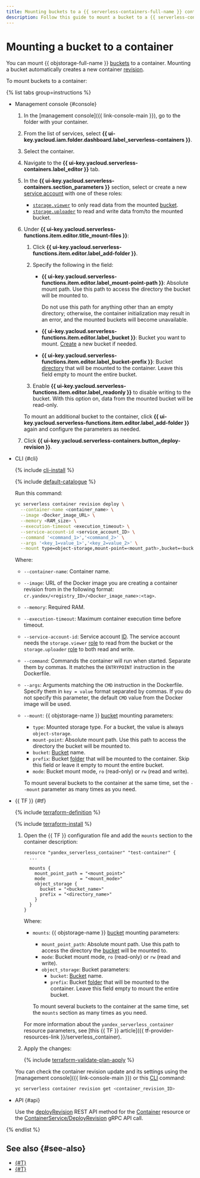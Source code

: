 ```yaml
---
title: Mounting buckets to a {{ serverless-containers-full-name }} container
description: Follow this guide to mount a bucket to a {{ serverless-containers-name }} container.
---
```


# Mounting a bucket to a container

You can mount {{ objstorage-full-name }} [buckets](../../storage/concepts/bucket.md) to a container. Mounting a bucket automatically creates a new container [revision](../concepts/container.md#revision).

To mount buckets to a container:

{% list tabs group=instructions %}

- Management console {#console}
    
  1. In the [management console]({{ link-console-main }}), go to the folder with your container.
  1. From the list of services, select **{{ ui-key.yacloud.iam.folder.dashboard.label_serverless-containers }}**.
  1. Select the container.
  1. Navigate to the **{{ ui-key.yacloud.serverless-containers.label_editor }}** tab.
  1. In the **{{ ui-key.yacloud.serverless-containers.section_parameters }}** section, select or create a new [service account](../../iam/concepts/users/service-accounts) with one of these roles:
      * [`storage.viewer`](../../storage/security/index.md#storage-viewer) to only read data from the mounted [bucket](../../storage/concepts/bucket.md).
      * [`storage.uploader`](../../storage/security/index.md#storage-uploader) to read and write data from/to the mounted bucket.
  1. Under **{{ ui-key.yacloud.serverless-functions.item.editor.title_mount-files }}**:

      1. Click **{{ ui-key.yacloud.serverless-functions.item.editor.label_add-folder }}**.
      1. Specify the following in the field:

          * **{{ ui-key.yacloud.serverless-functions.item.editor.label_mount-point-path }}**: Absolute mount path. Use this path to access the directory the bucket will be mounted to.

              Do not use this path for anything other than an empty directory; otherwise, the container initialization may result in an error, and the mounted buckets will become unavailable.
          * **{{ ui-key.yacloud.serverless-functions.item.editor.label_bucket }}**: Bucket you want to mount. [Create](../../storage/operations/buckets/create.md) a new bucket if needed.
          * **{{ ui-key.yacloud.serverless-functions.item.editor.label_bucket-prefix }}**: Bucket [directory](../../storage/concepts/object.md#folder) that will be mounted to the container. Leave this field empty to mount the entire bucket.
      1. Enable **{{ ui-key.yacloud.serverless-functions.item.editor.label_readonly }}** to disable writing to the bucket. With this option on, data from the mounted bucket will be read-only.

      To mount an additional bucket to the container, click **{{ ui-key.yacloud.serverless-functions.item.editor.label_add-folder }}** again and configure the parameters as needed.
  1. Click **{{ ui-key.yacloud.serverless-containers.button_deploy-revision }}**.

- CLI {#cli}

  {% include [cli-install](../../_includes/cli-install.md) %}

  {% include [default-catalogue](../../_includes/default-catalogue.md) %}

  Run this command:

  ```bash
  yc serverless container revision deploy \
    --container-name <container_name> \
    --image <Docker_image_URL> \
    --memory <RAM_size> \
    --execution-timeout <execution_timeout> \
    --service-account-id <service_account_ID> \
    --command '<command_1>','<command_2>' \
    --args '<key_1=value_1>','<key_2=value_2>' \
    --mount type=object-storage,mount-point=<mount_path>,bucket=<bucket_name>,prefix=<directory_name>,mode=<mount_mode>
  ```

  Where:

  * `--container-name`: Container name.
  * `--image`: URL of the Docker image you are creating a container revision from in the following format: `cr.yandex/<registry_ID>/<Docker_image_name>:<tag>`.
  * `--memory`: Required RAM.
  * `--execution-timeout`: Maximum container execution time before timeout.
  * `--service-account-id`: Service account [ID](../../iam/operations/sa/get-id.md). The service account needs the `storage.viewer` [role](../../storage/security/index.md#storage-viewer) to read from the bucket or the `storage.uploader` [role](../../storage/security/index.md#storage-uploader) to both read and write.
  * `--command`: Commands the container will run when started. Separate them by commas. It matches the `ENTRYPOINT` instruction in the Dockerfile.
  * `--args`: Arguments matching the `CMD` instruction in the Dockerfile. Specify them in `key = value` format separated by commas. If you do not specify this parameter, the default `CMD` value from the Docker image will be used.
  * `--mount`: {{ objstorage-name }} [bucket](../../storage/concepts/bucket.md) mounting parameters:
      * `type`: Mounted storage type. For a bucket, the value is always `object-storage`.
      * `mount-point`: Absolute mount path. Use this path to access the directory the bucket will be mounted to.
      * `bucket`: [Bucket](../../storage/concepts/bucket.md#naming) name.
      * `prefix`: Bucket [folder](../../storage/concepts/object.md#folder) that will be mounted to the container. Skip this field or leave it empty to mount the entire bucket.
      * `mode`: Bucket mount mode, `ro` (read-only) or `rw` (read and write).

      To mount several buckets to the container at the same time, set the `--mount` parameter as many times as you need.

- {{ TF }} {#tf}

  {% include [terraform-definition](../../_tutorials/_tutorials_includes/terraform-definition.md) %}

  {% include [terraform-install](../../_includes/terraform-install.md) %}

  1. Open the {{ TF }} configuration file and add the `mounts` section to the container description:

      ```hcl
      resource "yandex_serverless_container" "test-container" {
        ...

        mounts {
          mount_point_path = "<mount_point>"
          mode             = "<mount_mode>"
          object_storage {
            bucket = "<bucket_name>"
            prefix = "<directory_name>"
          }
        }
      }
      ```

      Where:

      * `mounts`: {{ objstorage-name }} [bucket](../../storage/concepts/bucket.md) mounting parameters:
          * `mount_point_path`: Absolute mount path. Use this path to access the directory the [bucket](../../storage/concepts/bucket.md) will be mounted to.
          * `mode`: Bucket mount mode, `ro` (read-only) or `rw` (read and write).
          * `object_storage`: Bucket parameters:
              * `bucket`: [Bucket](../../storage/concepts/bucket.md#naming) name.
              * `prefix`: Bucket [folder](../../storage/concepts/object.md#folder) that will be mounted to the container. Leave this field empty to mount the entire bucket.

          To mount several buckets to the container at the same time, set the `mounts` section as many times as you need.

      For more information about the `yandex_serverless_container` resource parameters, see [this {{ TF }} article]({{ tf-provider-resources-link }}/serverless_container).

  1. Apply the changes:

     {% include [terraform-validate-plan-apply](../../_tutorials/_tutorials_includes/terraform-validate-plan-apply.md) %}

  You can check the container revision update and its settings using the [management console]({{ link-console-main }}) or this [CLI](../../cli/quickstart.md) command:

  ```bash
  yc serverless container revision get <container_revision_ID>
  ```

- API {#api}

  Use the [deployRevision](../containers/api-ref/Container/deployRevision.md) REST API method for the [Container](../containers/api-ref/Container/index.md) resource or the [ContainerService/DeployRevision](../containers/api-ref/grpc/Container/deployRevision.md) gRPC API call.

{% endlist %}

## See also {#see-also}

* [{#T}](../concepts/mounting.md)
* [{#T}](../../functions/concepts/mounting.md)
